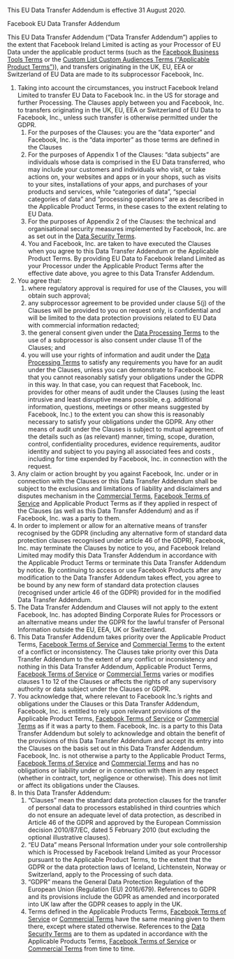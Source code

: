 This EU Data Transfer Addendum is effective 31 August 2020.

  

Facebook EU Data Transfer Addendum

This EU Data Transfer Addendum (“Data Transfer Addendum”) applies to the extent that Facebook Ireland Limited is acting as your Processor of EU Data under the applicable product terms (such as the [Facebook Business Tools Terms](https://www.facebook.com/legal/terms/businesstools) or the [Custom List Custom Audiences Terms (“Applicable Product Terms”](https://www.facebook.com/legal/terms/customaudience))), and transfers originating in the UK, EU, EEA or Switzerland of EU Data are made to its subprocessor Facebook, Inc.

1.  Taking into account the circumstances, you instruct Facebook Ireland Limited to transfer EU Data to Facebook Inc. in the US for storage and further Processing. The Clauses apply between you and Facebook, Inc. to transfers originating in the UK, EU, EEA or Switzerland of EU Data to Facebook, Inc., unless such transfer is otherwise permitted under the GDPR.
    1.  For the purposes of the Clauses: you are the “data exporter” and Facebook, Inc. is the “data importer” as those terms are defined in the Clauses
    2.  For the purposes of Appendix 1 of the Clauses: “data subjects” are individuals whose data is comprised in the EU Data transferred, who may include your customers and individuals who visit, or take actions on, your websites and apps or in your shops, such as visits to your sites, installations of your apps, and purchases of your products and services, while “categories of data”, “special categories of data” and “processing operations” are as described in the Applicable Product Terms, in these cases to the extent relating to EU Data.
    3.  For the purposes of Appendix 2 of the Clauses: the technical and organisational security measures implemented by Facebook, Inc. are as set out in the [Data Security Terms](https://www.facebook.com/legal/terms/data_security_terms).
    4.  You and Facebook, Inc. are taken to have executed the Clauses when you agree to this Data Transfer Addendum or the Applicable Product Terms. By providing EU Data to Facebook Ireland Limited as your Processor under the Applicable Product Terms after the effective date above, you agree to this Data Transfer Addendum.
2.  You agree that:
    1.  where regulatory approval is required for use of the Clauses, you will obtain such approval;
    2.  any subprocessor agreement to be provided under clause 5(j) of the Clauses will be provided to you on request only, is confidential and will be limited to the data protection provisions related to EU Data with commercial information redacted;
    3.  the general consent given under the [Data Processing Terms](https://www.facebook.com/legal/terms/dataprocessing) to the use of a subprocessor is also consent under clause 11 of the Clauses; and
    4.  you will use your rights of information and audit under the [Data Processing Terms](https://www.facebook.com/legal/terms/dataprocessing) to satisfy any requirements you have for an audit under the Clauses, unless you can demonstrate to Facebook Inc. that you cannot reasonably satisfy your obligations under the GDPR in this way. In that case, you can request that Facebook, Inc. provides for other means of audit under the Clauses (using the least intrusive and least disruptive means possible, e.g. additional information, questions, meetings or other means suggested by Facebook, Inc.) to the extent you can show this is reasonably necessary to satisfy your obligations under the GDPR. Any other means of audit under the Clauses is subject to mutual agreement of the details such as (as relevant) manner, timing, scope, duration, control, confidentiality procedures, evidence requirements, auditor identity and subject to you paying all associated fees and costs , including for time expended by Facebook, Inc. in connection with the request.
3.  Any claim or action brought by you against Facebook, Inc. under or in connection with the Clauses or this Data Transfer Addendum shall be subject to the exclusions and limitations of liability and disclaimers and disputes mechanism in the [Commercial Terms](https://www.facebook.com/legal/commercial_terms), [Facebook Terms of Service](https://www.facebook.com/legal/terms/) and Applicable Product Terms as if they applied in respect of the Clauses (as well as this Data Transfer Addendum) and as if Facebook, Inc. was a party to them.
4.  In order to implement or allow for an alternative means of transfer recognised by the GDPR (including any alternative form of standard data protection clauses recognised under article 46 of the GDPR), Facebook, Inc. may terminate the Clauses by notice to you, and Facebook Ireland Limited may modify this Data Transfer Addendum in accordance with the Applicable Product Terms or terminate this Data Transfer Addendum by notice. By continuing to access or use Facebook Products after any modification to the Data Transfer Addendum takes effect, you agree to be bound by any new form of standard data protection clauses (recognised under article 46 of the GDPR) provided for in the modified Data Transfer Addendum.
5.  The Data Transfer Addendum and Clauses will not apply to the extent Facebook, Inc. has adopted Binding Corporate Rules for Processors or an alternative means under the GDPR for the lawful transfer of Personal Information outside the EU, EEA, UK or Switzerland.
6.  This Data Transfer Addendum takes priority over the Applicable Product Terms, [Facebook Terms of Service](https://www.facebook.com/legal/terms/) and [Commercial Terms](https://www.facebook.com/legal/commercial_terms) to the extent of a conflict or inconsistency. The Clauses take priority over this Data Transfer Addendum to the extent of any conflict or inconsistency and nothing in this Data Transfer Addendum, Applicable Product Terms, [Facebook Terms of Service](https://www.facebook.com/legal/terms/) or [Commercial Terms](https://www.facebook.com/legal/commercial_terms) varies or modifies clauses 1 to 12 of the Clauses or affects the rights of any supervisory authority or data subject under the Clauses or GDPR.
7.  You acknowledge that, where relevant to Facebook Inc.’s rights and obligations under the Clauses or this Data Transfer Addendum, Facebook, Inc. is entitled to rely upon relevant provisions of the Applicable Product Terms, [Facebook Terms of Service](https://www.facebook.com/legal/terms/) or [Commercial Terms](https://www.facebook.com/legal/commercial_terms) as if it was a party to them. Facebook, Inc. is a party to this Data Transfer Addendum but solely to acknowledge and obtain the benefit of the provisions of this Data Transfer Addendum and accept its entry into the Clauses on the basis set out in this Data Transfer Addendum. Facebook, Inc. is not otherwise a party to the Applicable Product Terms, [Facebook Terms of Service](https://www.facebook.com/legal/terms/) and [Commercial Terms](https://www.facebook.com/legal/commercial_terms) and has no obligations or liability under or in connection with them in any respect (whether in contract, tort, negligence or otherwise). This does not limit or affect its obligations under the Clauses.
8.  In this Data Transfer Addendum:
    1.  “Clauses” mean the standard data protection clauses for the transfer of personal data to processors established in third countries which do not ensure an adequate level of data protection, as described in Article 46 of the GDPR and approved by the European Commission decision 2010/87/EC, dated 5 February 2010 (but excluding the optional illustrative clauses).
    2.  “EU Data” means Personal Information under your sole controllership which is Processed by Facebook Ireland Limited as your Processor pursuant to the Applicable Product Terms, to the extent that the GDPR or the data protection laws of Iceland, Lichtenstein, Norway or Switzerland, apply to the Processing of such data.
    3.  “GDPR” means the General Data Protection Regulation of the European Union (Regulation (EU) 2016/679). References to GDPR and its provisions include the GDPR as amended and incorporated into UK law after the GDPR ceases to apply in the UK.
    4.  Terms defined in the Applicable Products Terms, [Facebook Terms of Service](https://www.facebook.com/legal/terms/) or [Commercial Terms](https://www.facebook.com/legal/commercial_terms) have the same meaning given to them there, except where stated otherwise. References to the [Data Security Terms](https://www.facebook.com/legal/terms/data_security_terms) are to them as updated in accordance with the Applicable Products Terms, [Facebook Terms of Service](https://www.facebook.com/legal/terms/) or [Commercial Terms](https://www.facebook.com/legal/commercial_terms) from time to time.